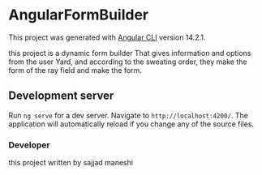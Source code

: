 
# AngularFormBuilder

This project was generated with [Angular CLI](https://github.com/angular/angular-cli) version 14.2.1.

this project is a dynamic form builder That gives information and options from the user
Yard, and according to the sweating order, they make the form of the ray field and make the form.

## Development server

Run `ng serve` for a dev server. Navigate to `http://localhost:4200/`. The application will automatically reload if you change any of the source files.


### Developer
this project written by sajjad maneshi


